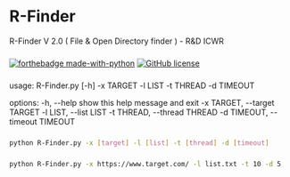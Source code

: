# R-Finder
R-Finder V 2.0 ( File &amp; Open Directory finder ) - R&amp;D ICWR
###
[![forthebadge made-with-python](http://ForTheBadge.com/images/badges/made-with-python.svg)](https://www.python.org/) [![GitHub license](https://img.shields.io/github/license/Naereen/StrapDown.js.svg)](https://github.com/Naereen/StrapDown.js/blob/master/LICENSE)
###
usage: R-Finder.py [-h] -x TARGET -l LIST -t THREAD -d TIMEOUT

options:
  -h, --help            show this help message and exit
  -x TARGET, --target TARGET
  -l LIST, --list LIST
  -t THREAD, --thread THREAD
  -d TIMEOUT, --timeout TIMEOUT
###
```bash
python R-Finder.py -x [target] -l [list] -t [thread] -d [timeout]
```
###
```bash
python R-Finder.py -x https://www.target.com/ -l list.txt -t 10 -d 5
```
